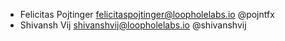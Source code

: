 - Felicitas Pojtinger <felicitaspojtinger@loopholelabs.io> @pojntfx
- Shivansh Vij <shivanshvij@loopholelabs.io> @shivanshvij
